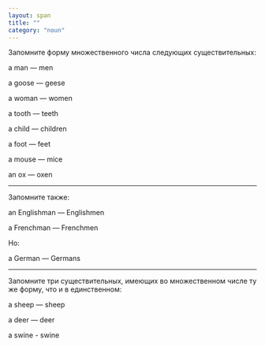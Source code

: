 ```yaml
---
layout: span
title: ""
category: "noun"
---
```

<section class='rules'><span><p>Запомните форму множественного числа следующих существительных:</p>
<p>a man — men </p>
<p>a goose — geese</p>
<p>a woman — women</p>
<p> a tooth — teeth</p>
<p>a child — children </p>
<p>a foot — feet</p>
<p>a mouse — mice</p>
<p> an ox — oxen</p>
<hr>
<p>Запомните также:</p>
<p>an Englishman — Englishmen </p>
<p>a Frenchman — Frenchmen </p>
<p>Но:</p>a German — Germans<p></p>
<hr>
<p>Запомните три существительных, имеющих во множественном числе ту же форму, что и в единственном:</p>
<p>a sheep — sheep </p>
<p>a deer — deer</p>
<p>a swine - swine</p></span></section>